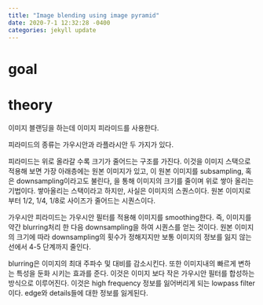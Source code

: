 ```yaml
---
title: "Image blending using image pyramid"
date: 2020-7-1 12:32:28 -0400
categories: jekyll update
---
```


# goal 


# theory 
이미지 블랜딩을 하는데 이미지 피라미드를 사용한다. 

피라미드의 종류는 가우시안과 라플라시안 두 가지가 있다. 

피라미드는 위로 올라갈 수록 크기가 줄어드는 구조를 가진다. 이것을 이미지 스택으로 적용해 보면 가장 아래층에는 원본 이미지가 있고, 이 원본 이미지를 subsampling, 혹은 downsampling이라고도 불린다, 을 통해 이미지의 크기를 줄이며 위로 쌓아 올리는 기법이다. 쌓아올리는 스택이라고 하지만, 사실은 이미지의 스퀀스이다. 원본 이미지로부터 1/2, 1/4, 1/8로 사이즈가 줄어드는 시퀀스이다. 

가우시안 피라미드는 가우시안 필터를 적용해 이미지를 smoothing한다. 즉, 이미지를 약간 blurring처리 한 다음 downsampling을 하여 시퀀스를 얻는 것이다. 원본 이미지의 크기에 따라 downsampling의 횟수가 정해지지만 보통 이미지의 정보를 잃지 않는 선에서 4-5 단계까지 줄인다. 

blurring은 이미지의 최대 주파수 및 대비를 감소시킨다. 또한 이미지내의 빠르게 변하는 특성을 둔화 시키는 효과를 준다. 이것은 이미지 보다 작은 가우시안 필터를 합성하는 방식으로 이루어진다. 이것은 high frequency 정보를 잃어버리게 되는 lowpass filter이다. edge와 details들에 대한 정보를 잃게된다. 





